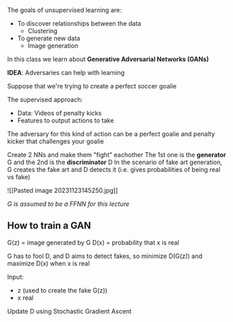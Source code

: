 The goals of unsupervised learning are:
* To discover relationships between the data
	* Clustering
* To generate new data
	* Image generation

In this class we learn about **Generative Adversarial Networks (GANs)**

**IDEA**: Adversaries can help with learning

Suppose that we're trying to create a perfect soccer goalie

The supervised approach:
* Data: Videos of penalty kicks
* Features to output actions to take

The adversary for this kind of action can be a perfect goalie and penalty kicker that challenges your goalie

Create 2 NNs and make them "fight" eachother
The 1st one is the **generator** G and the 2nd is the **discriminator** D
In the scenario of fake art generation, G creates the fake art and D detects it (i.e. gives probabilities of being real vs fake)

![[Pasted image 20231123145250.jpg]]

*G is assumed to be a FFNN for this lecture*
## How to train a GAN

G(z) = image generated by G
D(x) = probability that x is real

G has to fool D, and D aims to detect fakes, so minimize D(G(z)) and maximize D(x) when x is real

Input:
* z (used to create the fake G(z))
* x real

Update D using Stochastic Gradient Ascent 